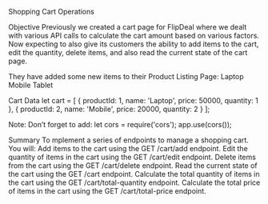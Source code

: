 Shopping Cart Operations

Objective
Previously we created a cart page for FlipDeal where we dealt with various API calls to calculate the cart amount based on various factors. Now expecting to also give its customers the ability to add items to the cart, edit the quantity, delete items, and also read the current state of the cart page.

They have added some new items to their Product Listing Page:
Laptop
Mobile
Tablet

Cart Data
let cart = [
{ productId: 1, name: 'Laptop', price: 50000, quantity: 1 },
{ productId: 2, name: 'Mobile', price: 20000, quantity: 2 }
];

Note: Don’t forget to add:
let cors = require('cors');
app.use(cors());

Summary
To mplement a series of endpoints to manage a shopping cart. You will:
Add items to the cart using the GET /cart/add endpoint.
Edit the quantity of items in the cart using the GET /cart/edit endpoint.
Delete items from the cart using the GET /cart/delete endpoint.
Read the current state of the cart using the GET /cart endpoint.
Calculate the total quantity of items in the cart using the GET /cart/total-quantity endpoint.
Calculate the total price of items in the cart using the GET /cart/total-price endpoint.
